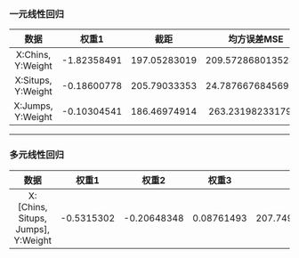 ### 一元线性回归

| 数据 | 权重1 | 截距 | 均方误差MSE |
|:---:|:---:|:---:|:---:|
| X:Chins, Y:Weight | -1.82358491 | 197.05283019 | 209.57286801352836 |
| X:Situps, Y:Weight | -0.18600778 | 205.79033353 | 24.787667684569286 |
| X:Jumps, Y:Weight | -0.10304541 | 186.46974914 | 263.2319823317924 |

---

### 多元线性回归

| 数据 | 权重1 | 权重2 | 权重3 | 截距 | 均方误差MSE |
|:---:|:---:|:---:|:---:|:---:|:---:|
| X:[Chins, Situps, Jumps], Y:Weight | -0.5315302 | -0.20648348 | 0.08761493 | 207.7498799517759 | 9.799377930056854 |
